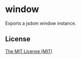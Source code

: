 # window

Exports a jsdom window instance.

## License

[The MIT License (MIT)](https://raw.githubusercontent.com/aristov/window/master/LICENSE)
